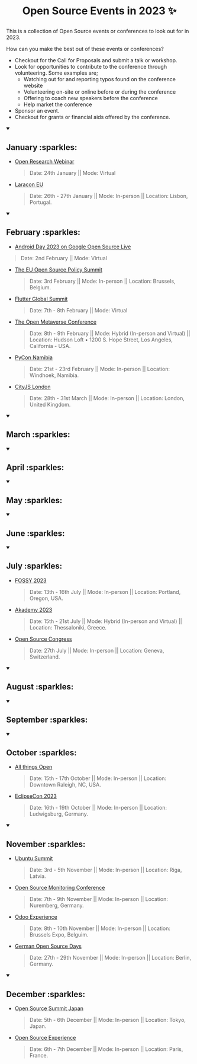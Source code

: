 
# <p align="center"> Open Source Events in 2023 :sparkles: </p>

This is a collection of Open Source events or conferences to look out for in 2023.

How can you make the best out of these events or conferences?
- Checkout for the Call for Proposals and submit a talk or workshop.
- Look for opportunities to contribute to the conference through volunteering. Some examples are;
  - Watching out for and reporting typos found on the conference website
  - Volunteering on-site or online before or during the conference
  - Offering to coach new speakers before the conference
  - Help market the conference
- Sponsor an event.
- Checkout for grants or financial aids offered by the conference.


<details open>
 <summary><h2> January :sparkles: </h2></summary>
  
- [Open Research Webinar](https://opensourceinnovation.eu/)
  > Date: 24th January || Mode: Virtual

- [Laracon EU](https://laracon.eu/)
  > Date: 26th - 27th January || Mode: In-person || Location: Lisbon, Portugal.

</details>


<details open>
 <summary><h2> February :sparkles: </h2></summary>

 - [Android Day 2023 on Google Open Source Live](https://opensourcelive.withgoogle.com/events/android-day-2023?utm_source=GOSL&utm_medium=Social&utm_campaign=Android_Day)
  > Date: 2nd February || Mode: Virtual
  
- [The EU Open Source Policy Summit](https://summit.openforumeurope.org/)
  > Date: 3rd February || Mode: In-person || Location: Brussels, Belgium.

- [Flutter Global Summit](https://events.geekle.us/flutter23v2/)
  > Date: 7th - 8th February || Mode: Virtual

- [The Open Metaverse Conference](https://www.openmetaverseconf.com/)
  > Date: 8th - 9th February || Mode: Hybrid (In-person and Virtual) || Location: Hudson Loft • 1200 S. Hope Street, Los Angeles, California - USA.

- [PyCon Namibia](https://na.pycon.org/)
  > Date: 21st - 23rd February || Mode: In-person || Location: Windhoek, Namibia.
  
- [CityJS London](https://cityjsconf.org/)
  > Date: 28th - 31st March || Mode: In-person || Location: London, United Kingdom.
</details>



<details open>
 <summary><h2> March :sparkles: </h2></summary>


</details>


<details open>
 <summary><h2> April :sparkles: </h2></summary>


</details>



<details open>
 <summary><h2> May :sparkles: </h2></summary>


</details>



<details open>
 <summary><h2> June :sparkles: </h2></summary>


</details>




<details open>
 <summary><h2> July :sparkles: </h2></summary>

- [FOSSY 2023](https://2023.fossy.us/)
  > Date: 13th - 16th July || Mode: In-person || Location: Portland, Oregon, USA.
  
- [Akademy 2023](https://akademy-dev.kde.org/2023/)
  > Date: 15th - 21st July || Mode: Hybrid (In-person and Virtual) || Location: Thessaloniki, Greece.
  
- [Open Source Congress](https://events.linuxfoundation.org/open-source-congress/)
  > Date: 27th July || Mode: In-person || Location: Geneva, Switzerland.

</details>



<details open>
 <summary><h2> August :sparkles: </h2></summary>


</details>



<details open>
 <summary><h2> September :sparkles: </h2></summary>


</details>



<details open>
 <summary><h2> October :sparkles: </h2></summary>

- [All things Open](https://2023.allthingsopen.org/)
  > Date: 15th - 17th October || Mode: In-person || Location: Downtown Raleigh, NC, USA.

- [EclipseCon 2023](https://www.eclipsecon.org/2023)
  > Date: 16th - 19th October || Mode: In-person || Location: Ludwigsburg, Germany.


</details>




<details open>
 <summary><h2> November :sparkles: </h2></summary>

- [Ubuntu Summit](https://events.canonical.com/event/31/)
  > Date: 3rd - 5th November || Mode: In-person || Location: Riga, Latvia.

- [Open Source Monitoring Conference](https://osmc.de/)
  > Date: 7th - 9th November || Mode: In-person || Location: Nuremberg, Germany.

- [Odoo Experience](https://www.odoo.com/event/odoo-experience-2023-3735/page/oxp23-introduction)
  > Date: 8th - 10th November || Mode: In-person || Location: Brussels Expo, Belguim.
  
- [German Open Source Days](https://deutsche-opensource-tage.de/)
  > Date: 27th - 29th November || Mode: In-person || Location: Berlin, Germany.

</details>




<details open>
 <summary><h2> December :sparkles: </h2></summary>

- [Open Source Summit Japan](https://events.linuxfoundation.org/open-source-summit-japan/)
  > Date: 5th - 6th December || Mode: In-person || Location: Tokyo, Japan.

- [Open Source Experience](https://www.opensource-experience.com/en/)
  > Date: 6th - 7th December || Mode: In-person || Location: Paris, France.

</details>
